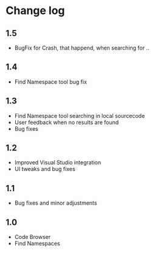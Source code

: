 # Change log

## 1.5

- BugFix for Crash, that happend, when searching for ..

## 1.4

- Find Namespace tool bug fix

## 1.3

- Find Namespace tool searching in local sourcecode
- User feedback when no results are found
- Bug fixes

## 1.2

- Improved Visual Studio integration
- UI tweaks and bug fixes

## 1.1

- Bug fixes and minor adjustments

## 1.0

- Code Browser
- Find Namespaces